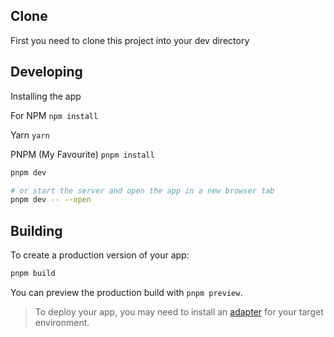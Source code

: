 ## Clone

First you need to clone this project into your dev directory

## Developing

Installing the app

For NPM
`npm install`

Yarn
`yarn`

PNPM (My Favourite)
`pnpm install`

```bash
pnpm dev

# or start the server and open the app in a new browser tab
pnpm dev -- --open
```

## Building

To create a production version of your app:

```bash
pnpm build
```

You can preview the production build with `pnpm preview`.

> To deploy your app, you may need to install an [adapter](https://kit.svelte.dev/docs/adapters) for your target environment.
